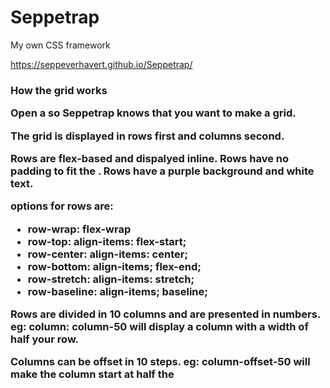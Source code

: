 # Seppetrap
My own CSS framework

https://seppeverhavert.github.io/Seppetrap/

<h3> How the grid works
  
Open a <container> so Seppetrap knows that you want to make a grid.

The grid is displayed in rows first and columns second.

Rows are flex-based and dispalyed inline.
Rows have no padding to fit the <container>.
Rows have a purple background and white text.
  
options for rows are:
  - row-wrap: flex-wrap
  - row-top: align-items: flex-start;
  - row-center: align-items: center;
  - row-bottom: align-items; flex-end;
  - row-stretch: align-items: stretch;
  - row-baseline: align-items; baseline;
  
  Rows are divided in 10 columns and are presented in numbers.
  eg: column: column-50 will display a column with a width of half your row.
  
  Columns can be offset in 10 steps.
  eg: column-offset-50 will make the column start at half the 
  

  
